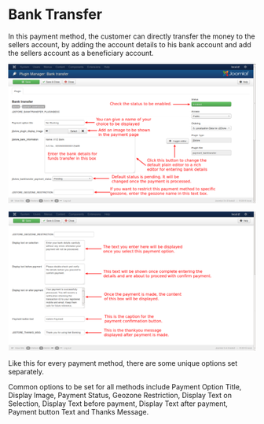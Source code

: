 # Bank Transfer

In this payment method, the customer can directly transfer the money to the sellers account, by adding the account details to his bank account and add the sellers account as a beneficiary account.

![./assets/images/Bank Transfer](pay_bank1.png)

![./assets/images/Bank Transfer](pay_bank2.png)

Like this for every payment method, there are some unique options set separately.

Common options to be set for all methods include Payment Option Title, Display Image, Payment Status, Geozone Restriction, Display Text on Selection, Display Text before payment, Display Text after payment, Payment button Text and Thanks Message.

